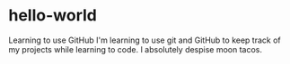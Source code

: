 # hello-world
Learning to use GitHub
I'm learning to use git and GitHub to keep track of my projects while learning to code.
I absolutely despise moon tacos.
